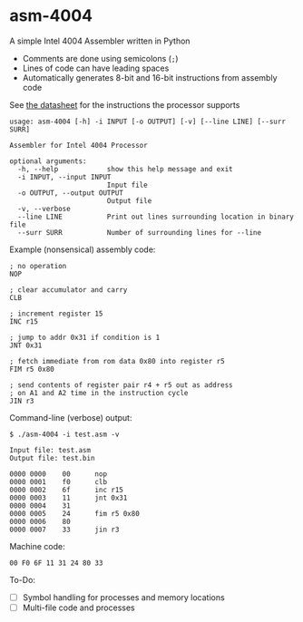 # asm-4004

A simple Intel 4004 Assembler written in Python

- Comments are done using semicolons (`;`)
- Lines of code can have leading spaces
- Automatically generates 8-bit and 16-bit instructions from assembly code

See [the datasheet](../docs/4004_datasheet.md) for the instructions the processor supports

```
usage: asm-4004 [-h] -i INPUT [-o OUTPUT] [-v] [--line LINE] [--surr SURR]

Assembler for Intel 4004 Processor

optional arguments:
  -h, --help            show this help message and exit
  -i INPUT, --input INPUT
                        Input file
  -o OUTPUT, --output OUTPUT
                        Output file
  -v, --verbose
  --line LINE           Print out lines surrounding location in binary file
  --surr SURR           Number of surrounding lines for --line
```

Example (nonsensical) assembly code:
```
; no operation
NOP

; clear accumulator and carry
CLB

; increment register 15
INC r15

; jump to addr 0x31 if condition is 1
JNT 0x31

; fetch immediate from rom data 0x80 into register r5
FIM r5 0x80

; send contents of register pair r4 + r5 out as address
; on A1 and A2 time in the instruction cycle
JIN r3
```

Command-line (verbose) output:
```
$ ./asm-4004 -i test.asm -v

Input file: test.asm
Output file: test.bin

0000 0000 	 00 	 nop
0000 0001 	 f0 	 clb
0000 0002 	 6f 	 inc r15
0000 0003 	 11 	 jnt 0x31
0000 0004 	 31 	
0000 0005 	 24 	 fim r5 0x80
0000 0006 	 80 	
0000 0007 	 33 	 jin r3

```

Machine code:
```
00 F0 6F 11 31 24 80 33
```

To-Do:
- [ ] Symbol handling for processes and memory locations
- [ ] Multi-file code and processes
